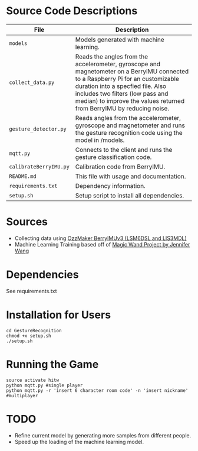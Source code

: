 # Source Code Descriptions
| File | Description |
| --- | --- |
| `models` | Models generated with machine learning. |
| `collect_data.py` | Reads the angles from the accelerometer, gyroscope and magnetometer on a BerryIMU connected to a Raspberry Pi for an customizable duration into a specfied file. Also includes two filters (low pass and median) to improve the values returned from BerryIMU by reducing noise. |
| `gesture_detector.py` | Reads angles from the accelerometer, gyroscope and magnetometer and runs the gesture recognition code using the model in /models. |
| `mqtt.py` | Connects to the client and runs the gesture classification code. |
| `calibrateBerryIMU.py` | Calibration code from BerryIMU. |
| `README.md` | This file with usage and documentation. |
| `requirements.txt` | Dependency information. |
| `setup.sh` | Setup script to install all dependencies. |

# Sources
- Collecting data using [OzzMaker BerryIMUv3 (LSM6DSL and LIS3MDL)](http://ozzmaker.com/berryimu) 
- Machine Learning Training based off of [Magic Wand Project by Jennifer Wang](https://github.com/jewang/gesture-demo)

# Dependencies 
See requirements.txt

# Installation for Users 
```
cd GestureRecognition 
chmod +x setup.sh
./setup.sh
```

# Running the Game
```
source activate hitw
python mqtt.py #single player 
python mqtt.py -r 'insert 6 character room code' -n 'insert nickname' #multiplayer
```

# TODO
- Refine current model by generating more samples from different people. 
- Speed up the loading of the machine learning model. 

